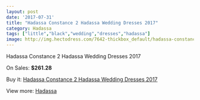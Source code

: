 ```yaml
---
layout: post
date: '2017-07-31'
title: "Hadassa Constance 2 Hadassa Wedding Dresses 2017"
category: Hadassa
tags: ["little","black","wedding","dresses","hadassa"]
image: http://img.hectodress.com/7642-thickbox_default/hadassa-constance-2-hadassa-wedding-dresses-2013.jpg
---
```

Hadassa Constance 2 Hadassa Wedding Dresses 2017

On Sales: **$261.28**
<a href="https://www.hectodress.com/hadassa/3791-hadassa-constance-2-hadassa-wedding-dresses-2013.html"><amp-img layout="responsive" width="600" height="600" src="//img.hectodress.com/7642-thickbox_default/hadassa-constance-2-hadassa-wedding-dresses-2013.jpg" alt="Hadassa Constance 2 Hadassa Wedding Dresses 2017 0" /></a>

Buy it: [Hadassa Constance 2 Hadassa Wedding Dresses 2017](https://www.hectodress.com/hadassa/3791-hadassa-constance-2-hadassa-wedding-dresses-2013.html "Hadassa Constance 2 Hadassa Wedding Dresses 2017")

View more: [Hadassa](https://www.hectodress.com/67-hadassa "Hadassa")